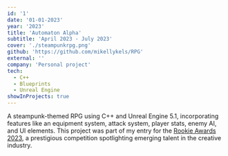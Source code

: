 ```yaml
---
id: '1'
date: '01-01-2023'
year: '2023'
title: 'Automaton Alpha'
subtitle: 'April 2023 - July 2023'
cover: './steampunkrpg.png'
github: 'https://github.com/mikellykels/RPG'
external: ''
company: 'Personal project'
tech:
  - C++
  - Blueprints
  - Unreal Engine
showInProjects: true
---
```


A steampunk-themed RPG using C++ and Unreal Engine 5.1, incorporating features like an equipment system, attack system, player stats, enemy AI, and UI elements. This project was part of my entry for the [Rookie Awards 2023](https://www.therookies.co/entries/21590), a prestigious competition spotlighting emerging talent in the creative industry.
